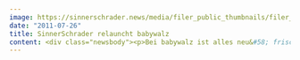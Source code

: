 ```yaml
---
image: https://sinnerschrader.news/media/filer_public_thumbnails/filer_public/23/be/23be998e-ee77-4956-9820-c39caad03de4/varfoldersdjk8pxf42x64d8fxslz8jcc8fc0000gnttmpdr3sbm__480x288_q85_crop_subsampling-2_upscale.jpg
date: "2011-07-26"
title: SinnerSchrader relauncht babywalz
content: <div class="newsbody"><p>Bei babywalz ist alles neu&#58; frisches Shopdesign, optimierte Seitenstruktur und ein komfortablerer Bestellprozess. Verantwortlich für Konzept und Design von <a href="http&#58;//baby-walz.de">baby-walz.de</a> und <a href="http&#58;//baby-walz.at">baby-walz.at</a> ist SinnerSchrader.</p><p>“Das neue Design ist großzügiger, liebevoller und emotionaler – einfach aufgeräumter. Dazu haben wir die  komplette Ikonographie überarbeitet und die User Experience über die gesamte Plattform hinweg verbessert”, sagt Chris Wallon, Geschäftsführer Kreation bei SinnerSchrader.</p><div><p>“Wir haben die neue Seite in Österreich Ende Mai freigeschaltet und schon sehr viel positives Feedback erhalten. Der neue Shop ist ansprechend, leicht verständlich und rundum kundenfreundlich.”, so Michaela Schulze, Projektleiterin für den Relaunch bei der Versandhaus Walz GmbH.</p><p>Das Angebot von babywalz umfasst mehr als 25.000 Artikel. Von der Umstandsmode über Baby-Ausstattungen bis zu Spiel- und Freizeitartikel finden junge Familien alles, was das Leben mit kleinen Kindern noch schöner macht. Mit Katalog, Webshop und den mehr als 80 Fachgeschäften in Deutschland, Österreich und Dänemark ist babywalz der führende Multi-Channel-Anbieter für junge Familien.</p><p><a href="http&#58;//babywalz.de">http&#58;//babywalz.de</a><br/><a href="http&#58;//babywalz.at">http&#58;//babywalz.at</a></p><div><strong>Über SinnerSchrader</strong></div><div>SinnerSchrader gehört zu den führenden Digitalagenturen in Deutschland. SinnerSchrader entwickelt interaktive Strategien, Plattformen und Applikationen, die radikale Beziehungen zwischen Konsumenten und Marken schaffen. In der SinnerSchrader-Gruppe arbeiten rund 400 Mitarbeiter an den Standorten Hamburg, Frankfurt am Main, Berlin und Hannover für Kunden wie TUI, Tchibo, simyo, REWE, comdirect bank, Gucci Group, OTTO, mobilcom-debitel und Steigenberger. SinnerSchrader wurde 1996 gegründet und ist seit 1999 börsennotiert.</div></div><p><a class="news-backlink" href="/de/"><svg class="svg-ico svg-ico--arrow-left"><use xlink&#58;href="#arrow-down"></use></svg>Zurück zur Presse Übersicht</a></p></div>
---
```

